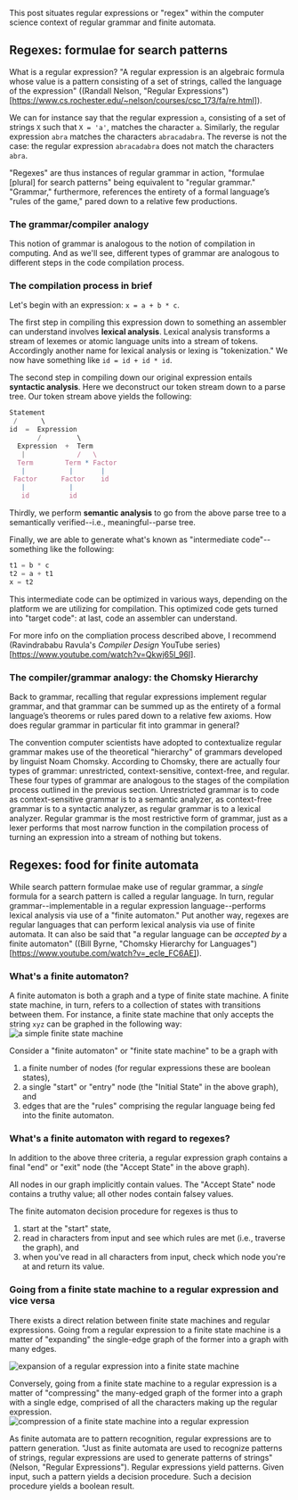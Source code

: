 This post situates regular expressions or "regex" within the computer science context of regular grammar and finite automata.

## Regexes: formulae for search patterns
What is a regular expression? "A regular expression is an algebraic formula whose value is a pattern consisting of a set of strings, called the language of the expression" ((Randall Nelson, "Regular Expressions")[https://www.cs.rochester.edu/~nelson/courses/csc_173/fa/re.html]).

We can for instance say that the regular expression `a`, consisting of a set of strings `X` such that `X = 'a'`, matches the character `a`. Similarly, the regular expression `abra` matches the characters `abracadabra`. The reverse is not the case: the regular expression `abracadabra` does not match the characters `abra`.

"Regexes" are thus instances of regular grammar in action, "formulae [plural] for search patterns" being equivalent to "regular grammar." "Grammar," furthermore, references the entirety of a formal language’s "rules of the game," pared down to a relative few productions.

### The grammar/compiler analogy
This notion of grammar is analogous to the notion of compilation in computing. And as we'll see, different types of grammar are analogous to different steps in the code compilation process.

### The compilation process in brief
Let's begin with an expression: `x = a + b * c`.

The first step in compiling this expression down to something an assembler can understand involves **lexical analysis**. Lexical analysis transforms a stream of lexemes or atomic language units into a stream of tokens. Accordingly another name for lexical analysis or lexing is "tokenization." We now have something like `id = id + id * id`.

The second step in compiling down our original expression entails **syntactic analysis**. Here we deconstruct our token stream down to a parse tree. Our token stream above yields the following:
```js
Statement
 /      \
id  =  Expression
       /         \
  Expression  +  Term
   |             /   \
  Term        Term * Factor
   |           |       |
 Factor      Factor    id
   |           |
   id          id
```

Thirdly, we perform **semantic analysis** to go from the above parse tree to a semantically verified--i.e., meaningful--parse tree.

Finally, we are able to generate what's known as "intermediate code"--something like the following:
```js
t1 = b * c
t2 = a + t1
x = t2
```
This intermediate code can be optimized in various ways, depending on the platform we are utilizing for compilation. This optimized code gets turned into "target code": at last, code an assembler can understand.

For more info on the compliation process described above, I recommend (Ravindrababu Ravula's *Compiler Design* YouTube series)[https://www.youtube.com/watch?v=Qkwj65l_96I].

### The compiler/grammar analogy: the Chomsky Hierarchy
Back to grammar, recalling that regular expressions implement regular grammar, and that grammar can be summed up as the entirety of a formal language’s theorems or rules pared down to a relative few axioms. How does regular grammar in particular fit into grammar in general?

The convention computer scientists have adopted to contextualize regular grammar makes use of the theoretical "hierarchy" of grammars developed by linguist Noam Chomsky. According to Chomsky, there are actually four types of grammar: unrestricted, context-sensitive, context-free, and regular. These four types of grammar are analogous to the stages of the compilation process outlined in the previous section. Unrestricted grammar is to code as context-sensitive grammar is to a semantic analyzer, as context-free grammar is to a syntactic analyzer, as regular grammar is to a lexical analyzer. Regular grammar is the most restrictive form of grammar, just as a lexer performs that most narrow function in the compilation process of turning an expression into a stream of nothing but tokens.


## Regexes: food for finite automata
While search pattern formulae make use of regular grammar, a *single* formula for a search pattern is called a regular language. In turn, regular grammar--implementable in a regular expression language--performs lexical analysis via use of a "finite automaton." Put another way, regexes are regular languages that can perform lexical analysis via use of finite automata. It can also be said that "a regular language can be *accepted by* a finite automaton" ((Bill Byrne, "Chomsky Hierarchy for Languages")
[https://www.youtube.com/watch?v=_ecle_FC6AE]).

### What's a finite automaton?
A finite automaton is both a graph and a type of finite state machine. A finite state machine, in turn, refers to a collection of states with transitions between them. For instance, a finite state machine that only accepts the string `xyz` can be graphed in the following way:
![a simple finite state machine](https://bellentuck.github.io/images/fa-basic.png "a simple finite state machine!")

Consider a "finite automaton" or "finite state machine" to be a graph with
1. a finite number of nodes (for regular expressions these are boolean states),
2. a single "start" or "entry" node (the "Initial State" in the above graph), and
3. edges that are the "rules" comprising the regular language being fed into the finite automaton.

### What's a finite automaton with regard to regexes?
In addition to the above three criteria, a regular expression graph contains a final "end" or "exit" node (the "Accept State" in the above graph).

All nodes in our graph implicitly contain values. The "Accept State" node contains a truthy value; all other nodes contain falsey values.

The finite automaton decision procedure for regexes is thus to
1. start at the "start" state,
2. read in characters from input and see which rules are met (i.e., traverse the graph), and
3. when you've read in all characters from input, check which node you're at and return its value.

### Going from a finite state machine to a regular expression and vice versa
There exists a direct relation between finite state machines and regular expressions. Going from a regular expression to a finite state machine is a matter of "expanding" the single-edge graph of the former into a graph with many edges.

![expansion of a regular expression into a finite state machine](https://bellentuck.github.io/images/fa-graph-expansion.png "expansion of a regular expression into a finite state machine")

Conversely, going from a finite state machine to a regular expression is a matter of "compressing" the many-edged graph of the former into a graph with a single edge, comprised of all the characters making up the regular expression.
![compression of a finite state machine into a regular expression](https://bellentuck.github.io/images/fa-graph-compression.png "compression of a finite state machine into a regular expression")

As finite automata are to pattern recognition, regular expressions are to pattern generation. "Just as finite automata are used to recognize patterns of strings, regular expressions are used to generate patterns of strings" (Nelson, "Regular Expressions"). Regular expressions yield patterns. Given input, such a pattern yields a decision procedure. Such a decision procedure yields a boolean result.

